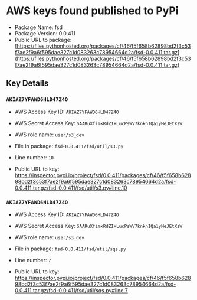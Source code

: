 # AWS keys found published to PyPi

* Package Name: fsd
* Package Version: 0.0.411
* Public URL to package: [https://files.pythonhosted.org/packages/cf/46/f5f658b62898bd2f3c53f7ae2f9a6f595dae327c1d083263c78954664d2a/fsd-0.0.411.tar.gz](https://files.pythonhosted.org/packages/cf/46/f5f658b62898bd2f3c53f7ae2f9a6f595dae327c1d083263c78954664d2a/fsd-0.0.411.tar.gz)

## Key Details

### `AKIAZ7YFAWD6HLD47Z4O`

* AWS Access Key ID: `AKIAZ7YFAWD6HLD47Z4O`
* AWS Secret Access Key: `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` 
* AWS role name: `user/s3_dev`
* File in package: `fsd-0.0.411/fsd/util/s3.py`
* Line number: `10`

* Public URL to key: https://inspector.pypi.io/project/fsd/0.0.411/packages/cf/46/f5f658b62898bd2f3c53f7ae2f9a6f595dae327c1d083263c78954664d2a/fsd-0.0.411.tar.gz/fsd-0.0.411/fsd/util/s3.py#line.10



### `AKIAZ7YFAWD6HLD47Z4O`

* AWS Access Key ID: `AKIAZ7YFAWD6HLD47Z4O`
* AWS Secret Access Key: `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` 
* AWS role name: `user/s3_dev`
* File in package: `fsd-0.0.411/fsd/util/sqs.py`
* Line number: `7`

* Public URL to key: https://inspector.pypi.io/project/fsd/0.0.411/packages/cf/46/f5f658b62898bd2f3c53f7ae2f9a6f595dae327c1d083263c78954664d2a/fsd-0.0.411.tar.gz/fsd-0.0.411/fsd/util/sqs.py#line.7


